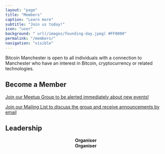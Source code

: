 ```yaml
---
layout: "page"
title: "Members"
caption: "Learn more"
subtitle: "Join us today!"
icon: "user"
background: " url(/images/founding-day.jpeg) #FF0000"
permalink: "/members/"
navigation: "visible"
---
```


Bitcoin Manchester is open to all individuals with a connection to Manchester who have an interest in Bitcoin, cryptocurrency or related technologies.

## Become a Member

[Join our Meetup Group to be alerted immediately about new events!](http://www.meetup.com/Bitcoin-Manchester/)

[Join our Mailing List to discuss the group and receive announcements by email](https://groups.google.com/d/forum/bitcoin-manchester)

## Leadership

<div class="leaders">
<div class="col-33 larry" style="text-align: center;">
<b>Organiser</b>
<div data-passname="ashmoran" data-style="embedded" data-height="fixed"></div>
</div>

<div class="col-33 leo" style="text-align: center;">
<b>Organiser</b>
<div data-passname="maxsan" data-style="embedded" data-height="fixed"></div>
</div>
